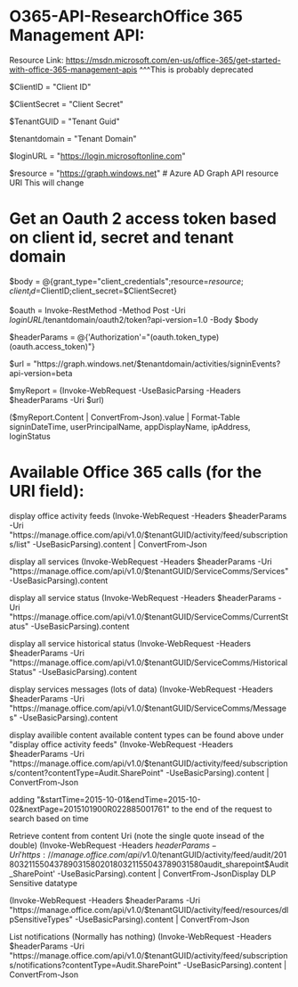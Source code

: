 # O365-API-ResearchOffice 365 Management API: 

Resource Link: https://msdn.microsoft.com/en-us/office-365/get-started-with-office-365-management-apis 
^^^This is probably deprecated 

$ClientID = "Client ID"  

$ClientSecret = "Client Secret"  

$TenantGUID = "Tenant Guid"  

$tenantdomain = "Tenant Domain"    

$loginURL = "https://login.microsoftonline.com"

$resource       = "https://graph.windows.net"            # Azure AD Graph API resource URI This will change 


# Get an Oauth 2 access token based on client id, secret and tenant domain 

$body       = @{grant_type="client_credentials";resource=$resource;client_id=$ClientID;client_secret=$ClientSecret} 

$oauth      = Invoke-RestMethod -Method Post -Uri $loginURL/$tenantdomain/oauth2/token?api-version=1.0 -Body $body 

$headerParams = @{'Authorization'="$($oauth.token_type) $($oauth.access_token)"} 

$url = "https://graph.windows.net/$tenantdomain/activities/signinEvents?api-version=beta

$myReport = (Invoke-WebRequest -UseBasicParsing -Headers $headerParams -Uri $url)  

($myReport.Content | ConvertFrom-Json).value | Format-Table signinDateTime, userPrincipalName, appDisplayName, ipAddress, loginStatus 

# Available Office 365 calls (for the URI field): 

  
display office activity feeds 
(Invoke-WebRequest -Headers $headerParams -Uri "https://manage.office.com/api/v1.0/$tenantGUID/activity/feed/subscriptions/list" -UseBasicParsing).content | ConvertFrom-Json 


display all services 
(Invoke-WebRequest -Headers $headerParams -Uri "https://manage.office.com/api/v1.0/$tenantGUID/ServiceComms/Services" -UseBasicParsing).content 
 

display all service status 
(Invoke-WebRequest -Headers $headerParams -Uri "https://manage.office.com/api/v1.0/$tenantGUID/ServiceComms/CurrentStatus" -UseBasicParsing).content 

display all service historical status 
(Invoke-WebRequest -Headers $headerParams -Uri "https://manage.office.com/api/v1.0/$tenantGUID/ServiceComms/HistoricalStatus" -UseBasicParsing).content 

display services messages (lots of data) 
(Invoke-WebRequest -Headers $headerParams -Uri "https://manage.office.com/api/v1.0/$tenantGUID/ServiceComms/Messages" -UseBasicParsing).content 

display availible content 
available content types can be found above under "display office activity feeds" 
(Invoke-WebRequest -Headers $headerParams -Uri "https://manage.office.com/api/v1.0/$tenantGUID/activity/feed/subscriptions/content?contentType=Audit.SharePoint" -UseBasicParsing).content | ConvertFrom-Json 

adding "&amp;startTime=2015-10-01&amp;endTime=2015-10-02&amp;nextPage=2015101900R022885001761" to the end of the request to search based on time 

Retrieve content from content Uri (note the single quote insead of the double) 
(Invoke-WebRequest -Headers $headerParams -Uri 'https://manage.office.com/api/v1.0/$tenantGUID/activity/feed/audit/20180321155043789031580$20180321155043789031580$audit_sharepoint$Audit_SharePoint' -UseBasicParsing).content | ConvertFrom-JsonDisplay DLP Sensitive datatype 

(Invoke-WebRequest -Headers $headerParams -Uri "https://manage.office.com/api/v1.0/$tenantGUID/activity/feed/resources/dlpSensitiveTypes" -UseBasicParsing).content | ConvertFrom-Json 


List notifications (Normally has nothing) 
(Invoke-WebRequest -Headers $headerParams -Uri "https://manage.office.com/api/v1.0/$tenantGUID/activity/feed/subscriptions/notifications?contentType=Audit.SharePoint" -UseBasicParsing).content | ConvertFrom-Json
